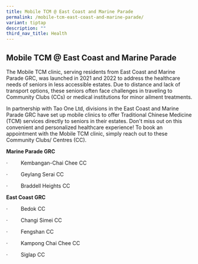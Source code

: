 ```yaml
---
title: Mobile TCM @ East Coast and Marine Parade
permalink: /mobile-tcm-east-coast-and-marine-parade/
variant: tiptap
description: ""
third_nav_title: Health
---
```

<h2>Mobile TCM @ East Coast and Marine Parade</h2>
<p>The Mobile TCM clinic, serving residents from East Coast and Marine Parade
GRC, was launched in 2021 and 2022 to address the healthcare needs of seniors
in less accessible estates. Due to distance and lack of transport options,
these seniors often face challenges in traveling to Community Clubs (CCs)
or medical institutions for minor ailment treatments.</p>
<p>In partnership with Tao One Ltd, divisions in the East Coast and Marine
Parade GRC have set up mobile clinics to offer Traditional Chinese Medicine
(TCM) services directly to seniors in their estates. Don't miss out on
this convenient and personalized healthcare experience! To book an appointment
with the Mobile TCM clinic, simply reach out to these Community Clubs/
Centres (CC).</p>
<p><strong>Marine Parade GRC</strong>
</p>
<p>·&nbsp;&nbsp;&nbsp;&nbsp;&nbsp;&nbsp;&nbsp;&nbsp; Kembangan-Chai Chee
CC</p>
<p>·&nbsp;&nbsp;&nbsp;&nbsp;&nbsp;&nbsp;&nbsp;&nbsp; Geylang Serai CC</p>
<p>·&nbsp;&nbsp;&nbsp;&nbsp;&nbsp;&nbsp;&nbsp;&nbsp; Braddell Heights CC</p>
<p><strong>East Coast GRC</strong>
</p>
<p>·&nbsp;&nbsp;&nbsp;&nbsp;&nbsp;&nbsp;&nbsp;&nbsp; Bedok CC</p>
<p>·&nbsp;&nbsp;&nbsp;&nbsp;&nbsp;&nbsp;&nbsp;&nbsp; Changi Simei CC</p>
<p>·&nbsp;&nbsp;&nbsp;&nbsp;&nbsp;&nbsp;&nbsp;&nbsp; Fengshan CC</p>
<p>·&nbsp;&nbsp;&nbsp;&nbsp;&nbsp;&nbsp;&nbsp;&nbsp; Kampong Chai Chee CC</p>
<p>·&nbsp;&nbsp;&nbsp;&nbsp;&nbsp;&nbsp;&nbsp;&nbsp; Siglap CC</p>